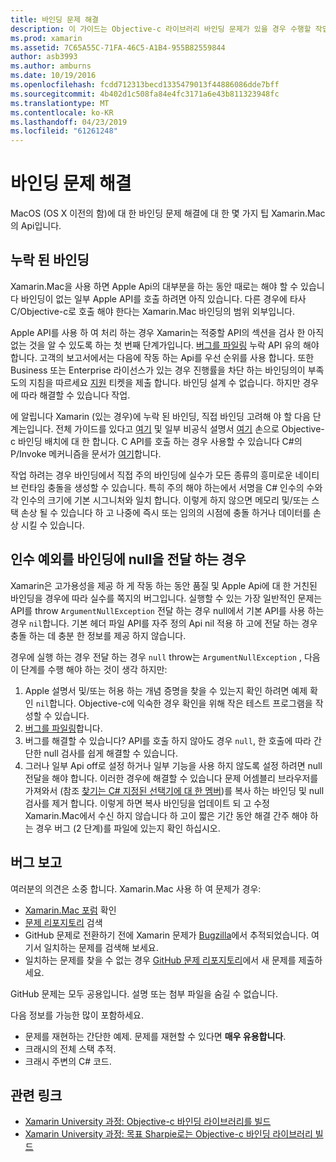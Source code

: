 ```yaml
---
title: 바인딩 문제 해결
description: 이 가이드는 Objective-c 라이브러리 바인딩 문제가 있을 경우 수행할 작업을 설명 합니다. 특히, 누락 된 바인딩, 바인딩 및 버그를 보고 하려면 null을 전달 하는 경우 인수 예외를 설명 합니다.
ms.prod: xamarin
ms.assetid: 7C65A55C-71FA-46C5-A1B4-955B82559844
author: asb3993
ms.author: amburns
ms.date: 10/19/2016
ms.openlocfilehash: fcdd712313becd1335479013f44886086dde7bff
ms.sourcegitcommit: 4b402d1c508fa84e4fc3171a6e43b811323948fc
ms.translationtype: MT
ms.contentlocale: ko-KR
ms.lasthandoff: 04/23/2019
ms.locfileid: "61261248"
---
```

# <a name="binding-troubleshooting"></a>바인딩 문제 해결

MacOS (OS X 이전의 함)에 대 한 바인딩 문제 해결에 대 한 몇 가지 팁 Xamarin.Mac의 Api입니다.

## <a name="missing-bindings"></a>누락 된 바인딩

Xamarin.Mac을 사용 하면 Apple Api의 대부분을 하는 동안 때로는 해야 할 수 있습니다 바인딩이 없는 일부 Apple API를 호출 하려면 아직 있습니다. 다른 경우에 타사 C/Objective-c로 호출 해야 한다는 Xamarin.Mac 바인딩의 범위 외부입니다.

Apple API를 사용 하 여 처리 하는 경우 Xamarin는 적중할 API의 섹션을 검사 한 아직 없는 것을 알 수 있도록 하는 첫 번째 단계가입니다. [버그를 파일링](#reporting-bugs) 누락 API 유의 해야 합니다. 고객의 보고서에서는 다음에 작동 하는 Api를 우선 순위를 사용 합니다. 또한 Business 또는 Enterprise 라이선스가 있는 경우 진행률을 차단 하는 바인딩의이 부족도의 지침을 따르세요 [지원](http://xamarin.com/support) 티켓을 제출 합니다. 바인딩 설계 수 없습니다. 하지만 경우에 따라 해결할 수 있습니다 작업.

에 알립니다 Xamarin (있는 경우)에 누락 된 바인딩, 직접 바인딩 고려해 야 할 다음 단계는입니다. 전체 가이드를 있다고 [여기](~/cross-platform/macios/binding/overview.md) 및 일부 비공식 설명서 [여기](http://brendanzagaeski.appspot.com/xamarin/0002.html) 손으로 Objective-c 바인딩 배치에 대 한 합니다. C API를 호출 하는 경우 사용할 수 있습니다 C#의 P/Invoke 메커니즘을 문서가 [여기](https://www.mono-project.com/docs/advanced/pinvoke/)합니다.

작업 하려는 경우 바인딩에서 직접 주의 바인딩에 실수가 모든 종류의 흥미로운 네이티브 런타임 충돌을 생성할 수 있습니다. 특히 주의 해야 하는에서 서명을 C# 인수의 수와 각 인수의 크기에 기본 시그니처와 일치 합니다. 이렇게 하지 않으면 메모리 및/또는 스택 손상 될 수 있습니다 하 고 나중에 즉시 또는 임의의 시점에 충돌 하거나 데이터를 손상 시킬 수 있습니다.

## <a name="argument-exceptions-when-passing-null-to-a-binding"></a>인수 예외를 바인딩에 null을 전달 하는 경우

Xamarin은 고가용성을 제공 하 게 작동 하는 동안 품질 및 Apple Api에 대 한 거친된 바인딩을 경우에 따라 실수를 쪽지의 버그입니다. 실행할 수 있는 가장 일반적인 문제는 API를 throw `ArgumentNullException` 전달 하는 경우 null에서 기본 API를 사용 하는 경우 `nil`합니다. 기본 헤더 파일 API를 자주 정의 Api nil 적용 하 고에 전달 하는 경우 충돌 하는 데 충분 한 정보를 제공 하지 않습니다.

경우에 실행 하는 경우 전달 하는 경우 `null` throw는 `ArgumentNullException` , 다음이 단계를 수행 해야 하는 것이 생각 하지만:

1. Apple 설명서 및/또는 허용 하는 개념 증명을 찾을 수 있는지 확인 하려면 예제 확인 `nil`합니다. Objective-c에 익숙한 경우 확인을 위해 작은 테스트 프로그램을 작성할 수 있습니다.
2. [버그를 파일링](#reporting-bugs)합니다.
3. 버그를 해결할 수 있습니다? API를 호출 하지 않아도 경우 `null`, 한 호출에 따라 간단한 null 검사를 쉽게 해결할 수 있습니다.
4. 그러나 일부 Api off로 설정 하거나 일부 기능을 사용 하지 않도록 설정 하려면 null 전달을 해야 합니다. 이러한 경우에 해결할 수 있습니다 문제 어셈블리 브라우저를 가져와서 (참조 [찾기는 C# 지정된 선택기에 대 한 멤버](~/mac/app-fundamentals/mac-apis.md#finding_selector))를 복사 하는 바인딩 및 null 검사를 제거 합니다. 이렇게 하면 복사 바인딩을 업데이트 되 고 수정 Xamarin.Mac에서 수신 하지 않습니다 하 고이 짧은 기간 동안 해결 간주 해야 하는 경우 버그 (2 단계)를 파일에 있는지 확인 하십시오.

<a name="reporting-bugs"/>

## <a name="reporting-bugs"></a>버그 보고

여러분의 의견은 소중 합니다. Xamarin.Mac 사용 하 여 문제가 경우:

- [Xamarin.Mac 포럼](https://forums.xamarin.com/categories/mac) 확인
- [문제 리포지토리](https://github.com/xamarin/xamarin-macios/issues) 검색 
- GitHub 문제로 전환하기 전에 Xamarin 문제가 [Bugzilla](https://bugzilla.xamarin.com/describecomponents.cgi)에서 추적되었습니다. 여기서 일치하는 문제를 검색해 보세요.
- 일치하는 문제를 찾을 수 없는 경우 [GitHub 문제 리포지토리](https://github.com/xamarin/xamarin-macios/issues/new)에서 새 문제를 제출하세요.

GitHub 문제는 모두 공용입니다. 설명 또는 첨부 파일을 숨길 수 없습니다. 

다음 정보를 가능한 많이 포함하세요.

- 문제를 재현하는 간단한 예제. 문제를 재현할 수 있다면 **매우 유용합니다**. 
- 크래시의 전체 스택 추적.
- 크래시 주변의 C# 코드. 

## <a name="related-links"></a>관련 링크

- [Xamarin University 과정: Objective-c 바인딩 라이브러리를 빌드](https://university.xamarin.com/classes/track/all#building-an-objective-c-bindings-library)
- [Xamarin University 과정: 목표 Sharpie로는 Objective-c 바인딩 라이브러리 빌드](https://university.xamarin.com/classes/track/all#build-an-objective-c-bindings-library-with-objective-sharpie)

